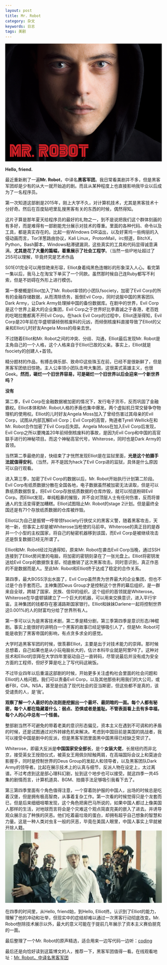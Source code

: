 ```yaml
---
layout: post
title: Mr. Robot
category: 杂文
keywords: 日志
tags: 美剧
---
```


![Mr. Robot，中译名：黑客军团](/images/mr.robot.jpg)

**Hello, friend.**

最近重新刷了一遍**Mr. Robot**，中译名**黑客军团**。我日常看美剧并不多，但是黑客军团却是少有的从大一就开始追的剧。而且从某种程度上也直接影响我毕业以后成为了一名程序员。

第一次知道这部剧是2015年，刚上大学不久，对计算机技术，尤其是黑客技术十分好奇。然后在百度贴吧里乱搜黑客有关的东西的时候，偶然得知。

这片子算是那年夏天给程序员的最好的礼物之一，到不是说把我们这个群体刻画的有多好，而是难得有一部剧能充分展示对技术的尊重。里面的各种代码、命令以及工具，都是真实存在的。比起一些Windows DIR溢出，以及好莱坞一些绚丽的入侵动画而言，Tor洋葱路由协议，Kali Linux，ProtonMail，irc频道，BitchX，Python，Bash脚本，Windows粘滞键漏洞，这些真实的工具和代码显得诚意满满。**尤其是花了大量的篇幅，着重展示了社会工程学**。（当然一些IP地址超过了255可以理解，毕竟终究是艺术作品

S01E01完全可以用惊艳来形容，Elliot身着纯黑色连帽衫的形象深入人心。看完第一集以后，我马上在淘宝下单买了一个同款。虽然那时候自己连Ruby都写不利索，但是不妨碍在外形上进行模仿。

第一季梗概是Elliot加入了Mr. Robot率领的小团队fsociety，加密了Evil Corp的所有的金融存储数据，从而清除债务，扳倒Evil Corp，同时说服中国的黑客团队Dark Army，让Dark Army处理掉中国的备份数据库。在剧中的世界，Evil Corp是这个世界上最大的企业集团，Evil Corp之于世界好比李嘉诚之于香港，老百姓的吃喝拉撒都离不开Evil Corp。在hack Evil Corp的过程中，Elliot逐渐得知，Evil Corp是20年前在华盛顿镇倾倒核废料的元凶，而倾倒核废料直接导致了Elliot的父亲和Elliot儿时好友Angela Moss的母亲去世。

不过随着Elliot和Mr. Robot之间的冲突、分歧、沟通，Elliot最后发现Mr. Robot是主角自己的一个人格，这个人格来自于Elliot已故的父亲。事实上，Elliot就是fsociety的创建人+首领。

精分题材的作品，有搏击俱乐部、致命ID这些珠玉在前，已经不是很新鲜了，但是黑客军团依旧惊艳。主人公率领小团队击垮大集团，这很美式英雄主义，也很Geek。**然而，砸烂一个旧世界容易，可是砸烂一个旧世界以后会迎来一个新世界吗？**

**没有**

第二季，Evil Corp在金融数据被加密的情况下，发行电子货币，反而巩固了金融霸权。Elliot本体和Mr. Robot人格的矛盾也集中爆发。两个虚拟机日常交替争夺物理机的使用权。Elliot的儿时好友Angela Moss加入了曾经伤害过其母亲的Evil Corp，试图从内部瓦解Evil Corp；Evil Corp的高管，殉道者Tyrell Wellick在和Mr. Robot合作加密了Evil Corp后失踪。Angela Moss在加入Evil Corp后发现，Evil Corp之所以要掩盖20年前倾倒核废料的事故，是因为Evil Corp和中国的高官联手进行的神秘项目。而这个神秘高官代号，Whiterose，同时也是Dark Army的首领。

当然第二季最绝的是，快结束了才恍然发现Elliot是在监狱里面，**光是这个拍摄手法就值得安利**。（当然，并不是因为hack了Evil Corp进的监狱，具体是什么原因可以自行观看。

进入第三季，加密了Evil Corp的数据以后，Mr. Robot开始执行计划第二阶段。Evil Corp有纸质数据分散在全国各地，电子数据虽然被加密无法读取，但是可以靠纸质数据恢复。将Evil Corp存放纸质数据的仓库炸毁，就可以彻底粉碎Evil Corp。而Elliot发现，单纯粗暴的摧毁，并不会对顶层人士有任何伤害，反而将普通人的生活变得更加糟糕。Elliot试图阻止Mr. Robot的stage 2计划。但是最终全国还是有71个存放纸质数据的仓库被炸毁。

Elliot以为自己是振臂一呼带领fsociety行侠仗义的黑客义警，随着黑客攻击，天地一新，但事实上却是被Whiterose当枪使的马前卒。Whiterose的真正目的是吞并一个小型的主权国家，将自己的秘密机器移到该国，而Evil Corp是被继续攻击还是恢复数据已经无所谓了。

Elliot和Mr. Robot经过沟通得知，原来Mr. Robot在袭击Evil Corp当晚，通过SSH连接到了Elliot房间里的电脑，将加密的密钥刻录在了一张光盘上。Elliot将密钥发送给Evil Corp的数据恢复部，彻底撤销了这次黑客攻击。同时意识到，真正作恶的不是数据而是人。至此Mr. Robot和Elliot终于达成了稳定的合作关系。

第四季，最大BOSS浮出水面了，Evil Corp虽然贵为世界最大的企业集团，但也不过是个白手套而已。主神集团Deus Group才是控制这个世界的幕后组织，是一群来自全球，跨越了国家、民族、信仰的组织。这个组织的首领就是Whiterose。Whiterose在华盛顿镇建立了一个巨大的机器，可以用来交换意识，进入平行宇宙。主神集团的钱都存在塞浦路斯国家银行。Elliot和妹妹Darlene一起将控制世界这0.001%的人的财富均分给了世界所有人。

第一季可以认为是黑客技术剧，第二季是精分剧，第三季第四季是意识形态/神棍剧。事实上能很好的讲明白一个黑客的故事已经足够吸引人了，但是Mr. Robot可能是收到了黑客帝国的影响，有点贪多求全的感觉。

大学时追黑客军团的时候，很羡慕Elliot，主要是出于对技术能力的崇拜。那时候总想着，自己如果也是从小玩电脑长大的，估计本科毕业就是阿里P8了。这种对技术和Elliot的崇拜在大学四年里驱动自己一直转码，尽管说最后并没有成为安全方面的工程师，但好歹算是吃上了写代码这碗饭。

不过毕业四年以后重温这部剧的时候，开始更多关注虚构社会里面的社会问题和Elliot的人格问题。我们可以责备Evil Corp，以及其他那些利用我们的大公司，或者FBI，CIA，NSA，甚至是创造了现代社会的亚当斯密，但这些都不是真的，该受谴责的人，是‘我’。

**观察了解一个人最好的办法则是挖掘出一个最坏、最阴暗的一面。每个人都有秘密，每个人都在隐藏着什么：弱点、恐惧或者是羞耻。不管表面看上去有多幸福，每个人的心中总有一个怪兽。**

整部剧当然不可避免的带着老美的意识形态偏见，资本主义在遇到不可调和的矛盾的时候，还是试图通过对外转嫁危机来解决。考虑到中国目前是美国的挑战者，我可以接受中国是剧中的反派，但是黑客军团里面黑中国黑得已经缺乏常识了。

Whiterose，即最大反派是**中国国家安全部长**，是个**女装大佬**，长居纽约而非北京，接受英女王授勋仪式，被英女王用佩剑轻触两肩，在高端国际会议上和莫迪合影握手，同时是控制世界的Deus Group的发起人和领导者，以及黑客团队Dark Army的领导者。比起在展示技术上的认真与细节，反派人物在设定上，太过离谱。不过考虑到这是部心理科幻剧，扯到这个地步也可以接受。就这四季一共45集的剧情而言，计算机道具、BGM、拍摄手法足够吸引我看下去了。

第三第四季里面有个角色值得注意，一个穿着防护服的中国人，出场的时候总是吃着汉堡，但是拥有极高智商，从事着复杂工作。第一次看的时候觉得只是个龙套而已，但是后来细细咀嚼发现，这个角色把奥巴马所说的，如果中国人都过上像美国人那样的生活，对地球而言将会是个灾难这个观点简直完美的嵌入了进去。并诱导观众展示出了种族的厌恶。他们吃着最垃圾的蛋白，却拥有超乎自己想象的智慧和力量。这是一种人类对虫豸一般的厌恶，毕竟在美国人眼里，中国人事实上早就被开除人籍。
![](/images/chinese.png)

在四季的时间里，从Hello, friend始，到Hello, Elliot终。认识到了Elliot的能力，理解了他的冲动和壮举，但现实中的症结却难以通过一次黑客行动彻底改变。Mr. Robot刨除技术展示以外，最大的意义可能在于提前几年展示了资本主义赛伯朋克的一面。

最后整理了一个Mr. Robot的原声精选，适合用来一边写代码一边听：[coding](https://music.163.com/#/playlist?id=7464843598)

最后还是向恰好读到这篇博文的人，推荐一下，黑客军团值得一看。在线观看地址：[Mr. Robot，中译名黑客军团](https://www.zxzjtv.com/vodsearch/-------------.html?wd=%E9%BB%91%E5%AE%A2%E5%86%9B%E5%9B%A2&submit=)
